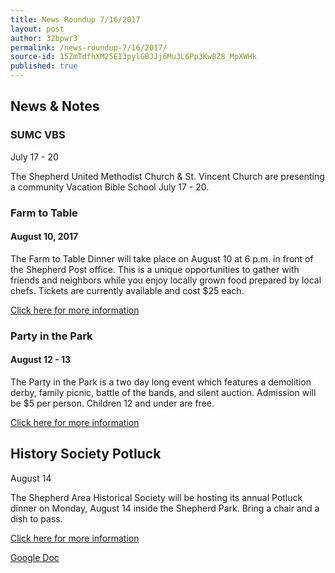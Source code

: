 ```yaml
---
title: News Roundup 7/16/2017
layout: post
author: 32bpwr3
permalink: /news-roundup-7/16/2017/
source-id: 15ZmTdfhXM25EI3pylGBJJj6Mu3L6Pp3Kw8Z8_MpXWHk
published: true
---
```

## News & Notes

### SUMC VBS

July 17 - 20

The Shepherd United Methodist Church & St. Vincent Church are presenting a community Vacation Bible School July 17 - 20.

### Farm to Table

#### August 10, 2017

The Farm to Table Dinner will take place on August 10 at 6 p.m. in front of the Shepherd Post office. This is a unique opportunities to gather with friends and neighbors while you enjoy locally grown food prepared by local chefs. Tickets are currently available and cost $25 each.

[Click here for more information](http://www.shepherdhistory.org/knowledge-base/farm-to-table/)

### Party in the Park

#### August 12 - 13

The Party in the Park is a two day long event which features a demolition derby, family picnic, battle of the bands, and silent auction. Admission will be $5 per person. Children 12 and under are free.

[Click here for more information](http://www.shepherdhistory.org/party-in-the-park-to-take-place-august-12-13-in-shepherd/)

## History Society Potluck

August 14

The Shepherd Area Historical Society will be hosting its annual Potluck dinner on Monday, August 14 inside the Shepherd Park. Bring a chair and a dish to pass.

[Click here for more information](http://www.shepherdhistory.org/knowledge-base/category/organizations/)

[Google Doc](https://docs.google.com/document/d/15ZmTdfhXM25EI3pylGBJJj6Mu3L6Pp3Kw8Z8_MpXWHk/edit?usp=sharing)

